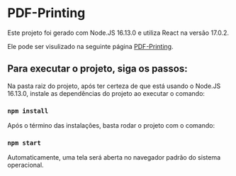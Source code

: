# PDF-Printing

Este projeto foi gerado com Node.JS 16.13.0 e utiliza React na versão 17.0.2.

Ele pode ser visulizado na seguinte página [PDF-Printing](https://pdf-printing-kohl.vercel.app/).

## Para executar o projeto, siga os passos:

Na pasta raiz do projeto, após ter certeza de que está usando o Node.JS 16.13.0, instale as dependências do projeto ao executar o comando:

### `npm install`

Após o término das instalações, basta rodar o projeto com o comando:

### `npm start`

Automaticamente, uma tela será aberta no navegador padrão do sistema operacional.
